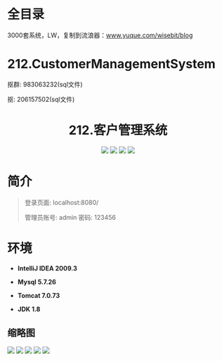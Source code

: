 # 全目录

3000套系统，LW，复制到流浪器：www.yuque.com/wisebit/blog

# 212.CustomerManagementSystem

<p>抠群: 983063232(sql文件)</p>
<p>抠: 206157502(sql文件)</p>

<p><h1 align="center">212.客户管理系统</h1></p>



<p align="center">
	<img src="https://img.shields.io/badge/jdk-1.8-orange.svg"/>
    <img src="https://img.shields.io/badge/spring-5.x-lightgrey.svg"/>
    <img src="https://img.shields.io/badge/springmvc-3.x-blue.svg"/>
    <img src="https://img.shields.io/badge/mybatis-5.x-yellow.svg"/>
</p>

# 简介
>
> 
>
> 登录页面: localhost:8080/
>
> 管理员账号: admin 密码: 123456


# 环境

- <b>IntelliJ IDEA 2009.3</b>

- <b>Mysql 5.7.26</b>

- <b>Tomcat 7.0.73</b>

- <b>JDK 1.8</b>




## 缩略图

![](https://bitwise.oss-cn-heyuan.aliyuncs.com/2024/9/10/eb224959-46d5-4b27-aa5d-0734948adfff.png)
![](https://bitwise.oss-cn-heyuan.aliyuncs.com/2024/9/10/7f405aa1-f0c0-4b15-b6e6-34987281550e.png)
![](https://bitwise.oss-cn-heyuan.aliyuncs.com/2024/9/10/fbc99ca1-2d0e-4a81-b74f-db0a530ecad5.png)
![](https://bitwise.oss-cn-heyuan.aliyuncs.com/2024/9/10/ef535ad0-1ec1-4a2a-a2c8-c33f5b5dc8e0.png)
![](https://bitwise.oss-cn-heyuan.aliyuncs.com/2024/9/10/4eae3553-00a1-4ce3-a86b-e9e94efbe6d3.png)


